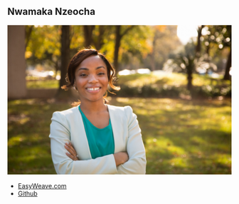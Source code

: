 Nwamaka Nzeocha
------------------

![](photos/nwamaka-nzeocha.jpg)

* [EasyWeave.com](http://easyweave.com)
* [Github](https://github.com/nwams)
